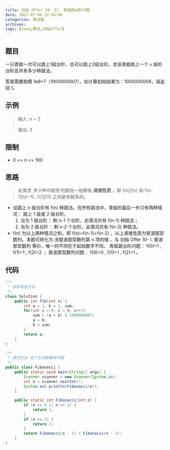 ```yaml
---
title: 剑指 Offer 10- II. 青蛙跳台阶问题
date: 2021-07-06 22:54:00
categories: 算法题
archives:
tags: [Java,算法,剑指offer]
---
```


## 题目

一只青蛙一次可以跳上1级台阶，也可以跳上2级台阶。求该青蛙跳上一个 `n` 级的台阶总共有多少种跳法。

答案需要取模 1e9+7（1000000007），如计算初始结果为：1000000008，请返回 1。

## 示例

> 输入: n = 2
>
> 输出: 2

<!--more-->

## 限制

- 0 <= n <= 100

## 思路

> 此类求 *多少种可能性* 的题目一般都有 **递推性质** ，即 f(n)*f*(*n*) 和 f(n-1)*f*(*n*−1)…f(1)*f*(1) 之间是有联系的。

- 设跳上 n 级台阶有 f(n) 种跳法。在所有跳法中，青蛙的最后一步只有两种情况： 跳上 1 级或 2 级台阶。
  1. 当为 1 级台阶： 剩 n-1 个台阶，此情况共有 f(n-1) 种跳法；
  2. 当为 2 级台阶： 剩 n-2 个台阶，此情况共有 f(n-2) 种跳法。
- f(n) 为以上两种情况之和，即 f(n)=f(n-1)+f(n-2) ，以上递推性质为斐波那契数列。本题可转化为 求斐波那契数列第 n 项的值 ，与 剑指 Offer 10- I. 斐波那契数列 等价，唯一的不同在于起始数字不同。
  青蛙跳台阶问题： f(0)=1 , f(1)=1 , f(2)=2 ；
  斐波那契数列问题： f(0)=0 , f(1)=1 , f(2)=1 。

## 代码

```java
/**
 * 动态规划方法
 */
class Solution {
    public int fib(int n) {
        int a = 1, b = 1, sum;
        for(int i = 0; i < n; i++){
            sum = (a + b) % 1000000007;
            a = b;
            b = sum;
        }
        return a;
    }
}
```

```java
/**
 * 递归方法 这个方法取模有问题
 */
public class Fibonacci {
    public static void main(String[] args) {
        Scanner scanner = new Scanner(System.in);
        int n = scanner.nextInt();
        System.out.println(Fibonacci(n));
    }

    public static int Fibonacci(int n) {
        if (n == 0 || n == 1) {
            return 1;
        }
        if (n == 2) {
            return 2;
        }
        return Fibonacci(n - 1) + Fibonacci(n - 2);
    }
}
```

